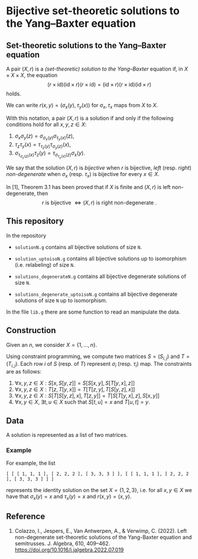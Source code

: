# Bijective set-theoretic solutions to the Yang–Baxter equation

## Set-theoretic solutions to the Yang–Baxter equation

A pair $(X,r)$ is a *(set-theoretic) solution to the Yang–Baxter* equation if, in $X\times X \times X$, the equation 
$$(r\times \text{id})(\text{id}\times r)(r\times \text{id}) =(\text{id}\times r)(r\times \text{id})(\text{id}\times r)$$
holds.

We can write $r(x,y)=(\sigma_x(y),\tau_y(x))$ for $\sigma_x,\tau_x$ maps from $X$ to $X$.

With this notation, a pair $(X,r)$ is a solution if and only if  the following conditions hold for all $x,y,z\in X$:
1. $\sigma_x\sigma_y(z)=\sigma_{\sigma_x(y)}\sigma_{\tau_y(x)}(z)$,
2. $\tau_z\tau_y(x)=\tau_{\tau_z(y)}\tau_{\sigma_y(z)}(x)$,
3. $\sigma_{\tau_{\sigma_y(z)}(x)}\tau_z(y)=\tau_{\sigma_{\tau_y(x)}(z)}\sigma_x(y)$.

We say that the solution $(X,r)$ is *bijective* when $r$ is bijective, *left* (resp. *right*) *non-degenerate* when $\sigma_x$ (resp. $\tau_x$) is bijective for every $x\in X$.

In [1], Theorem 3.1 has been proved that if $X$ is finite and $(X,r)$ is left non-degenerate, then 
$$r \text{ is bijective } \iff (X,r) \text{ is right non-degenerate }.$$

## This repository

In the repository 

- `solutionN.g` contains all bijective solutions of size `N`.

- `solution_uptoisoN.g`  contains all bijective solutions up to isomorphism (i.e. relabeling) of size `N`.

- `solutions_degenerateN.g` contains all bijective degenerate solutions of size `N`.

- `solutions_degenerate_uptoisoN.g` contains all bijective degenerate solutions of size `N` up to isomorphism.

In the file `lib.g` there are some function to read an manipulate the data. 

## Construction

Given an $n$, we consider $X=\{1,\ldots, n\}$.

Using constraint programming, we compute two matrices $S=(S_{i,j})$ and $T=(T_{i,j})$. Each row $i$ of $S$ (resp. of $T$) represent $\sigma_i$ (resp. $\tau_i$) map. The constraints are as follows:
1. $\forall x,y,z\in X: S[x,S[y,z]]=S[S[x,y],S[T[y,x],z]]$
2. $\forall x,y,z\in X: T[z,T[y,x]]=T[T[z,y],T[S[y,z],x]]$ 
3. $\forall x,y,z\in X: S[T[S[y,z],x],T[z,y]]=T[S[T[y,x],z],S[x,y]]$
4. $\forall x,y\in X,\ \exists t,u\in X$ such that $S[t,u]=x$ and $T[u,t]=y$.

## Data 

A solution is represented as a list of two matrices.

### Example

For example, the  list 

`[ [ [ 1, 1, 1 ], [ 2, 2, 2 ], [ 3, 3, 3 ] ], [ [ 1, 1, 1 ], [ 2, 2, 2 ], [ 3, 3, 3 ] ] ]` 

represents the identity solution on the set $X=\{1,2,3\}$, i.e.
for all $x,y\in X$ we have that $\sigma_x(y)=x$ and $\tau_x(y)=x$ and $r(x,y)=(x,y)$.


## Reference 
1. Colazzo, I., Jespers, E., Van Antwerpen, A., & Verwimp, C. (2022). Left non-degenerate set-theoretic solutions of the Yang-Baxter equation and semitrusses. J. Algebra, 610, 409–462. https://doi.org/10.1016/j.jalgebra.2022.07.019

